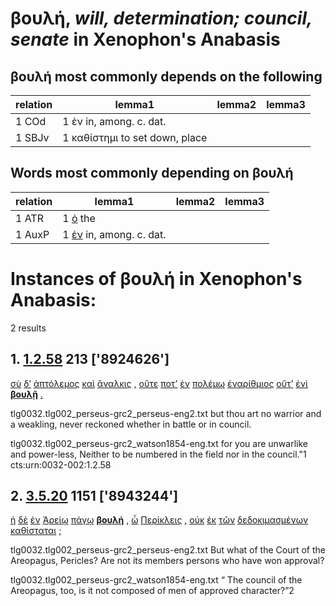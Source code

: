 # βουλή, *will, determination; council, senate*  in Xenophon's Anabasis
##  βουλή most commonly depends on the following
| relation | lemma1 | lemma2 | lemma3  |
| --- | --- | --- | ---  |
| 1 COd | 1 ἐν in, among. c. dat. | 
| 1 SBJv | 1 καθίστημι to set down, place | 
## Words most commonly depending on βουλή
| relation | lemma1 | lemma2 | lemma3  |
| --- | --- | --- | ---  |
| 1 ATR | 1 [ὁ](https://github.com/gregorycrane/CrosbySchaeffer2.0/tree/main/chaps/vocpassages/βουλή-deps.md#-βουλή-ATR-ὁ) the | 
| 1 AuxP | 1 [ἐν](https://github.com/gregorycrane/CrosbySchaeffer2.0/tree/main/chaps/vocpassages/βουλή-deps.md#-βουλή-AuxP-ἐν) in, among. c. dat. | 
# Instances of βουλή in Xenophon's Anabasis:
2 results
## 1. [1.2.58](https://beyond-translation.perseus.org/reader/urn:cts:greekLit:tlg0032.002.perseus-grc2:1.2.58?mode=syntax-trees) 213 ['8924626']
[σὺ](https://atlas-test.fly.dev/morphology/lemmas/?lang=grc&q=σύ "σύ p-s---cn- you (personal pronoun)") [δ’](https://atlas-test.fly.dev/morphology/lemmas/?lang=grc&q=δέ "δέ b-------- but") [ἀπτόλεμος](https://atlas-test.fly.dev/morphology/lemmas/?lang=grc&q=ἀπτόλεμος "ἀπτόλεμος a-s---fn- NoDef") [καὶ](https://atlas-test.fly.dev/morphology/lemmas/?lang=grc&q=καί "καί b-------- and, also") [ἄναλκις](https://atlas-test.fly.dev/morphology/lemmas/?lang=grc&q=ἄναλκις "ἄναλκις a-s---fn- without strength, impotent, feeble") [,](https://atlas-test.fly.dev/morphology/lemmas/?lang=grc&q=, ", u-------- NoDef") [οὔτε](https://atlas-test.fly.dev/morphology/lemmas/?lang=grc&q=οὔτε "οὔτε b-------- neither / nor") [ποτ’](https://atlas-test.fly.dev/morphology/lemmas/?lang=grc&q=ποτέ "ποτέ d-------- NoDef") [ἐν](https://atlas-test.fly.dev/morphology/lemmas/?lang=grc&q=ἐν "ἐν r-------- in, among. c. dat.") [πολέμῳ](https://atlas-test.fly.dev/morphology/lemmas/?lang=grc&q=πόλεμος "πόλεμος n-s---md- battle, fight, war") [ἐναρίθμιος](https://atlas-test.fly.dev/morphology/lemmas/?lang=grc&q=ἐναρίθμιος "ἐναρίθμιος a-s---mn- in the number, to make up the number") [οὔτ’](https://atlas-test.fly.dev/morphology/lemmas/?lang=grc&q=οὔτε "οὔτε b-------- neither / nor") [ἐνὶ](https://atlas-test.fly.dev/morphology/lemmas/?lang=grc&q=ἐν "ἐν r-------- in, among. c. dat.") **[βουλῇ](https://atlas-test.fly.dev/morphology/lemmas/?lang=grc&q=βουλή "βουλή n-s---fd- will, determination; council, senate")** [.](https://atlas-test.fly.dev/morphology/lemmas/?lang=grc&q=. ". u-------- NoDef") 


tlg0032.tlg002_perseus-grc2_perseus-eng2.txt but thou art no warrior and a weakling, never reckoned whether in battle or in council. 

tlg0032.tlg002_perseus-grc2_watson1854-eng.txt for you are unwarlike and power-less,  Neither to be numbered in the field nor in the council."1 cts:urn:0032-002:1.2.58 

## 2. [3.5.20](https://beyond-translation.perseus.org/reader/urn:cts:greekLit:tlg0032.002.perseus-grc2:3.5.20?mode=syntax-trees) 1151 ['8943244']
[ἡ](https://atlas-test.fly.dev/morphology/lemmas/?lang=grc&q=ὁ "ὁ l-s---fn- the") [δὲ](https://atlas-test.fly.dev/morphology/lemmas/?lang=grc&q=δέ "δέ b-------- but") [ἐν](https://atlas-test.fly.dev/morphology/lemmas/?lang=grc&q=ἐν "ἐν r-------- in, among. c. dat.") [Ἀρείῳ](https://atlas-test.fly.dev/morphology/lemmas/?lang=grc&q=Ἄρειος "Ἄρειος a-s---md- devoted to Ares, warlike, martial; (πάγος:) the hill of Ares; (πεδίον) campus Martius") [πάγῳ](https://atlas-test.fly.dev/morphology/lemmas/?lang=grc&q=πάγος "πάγος n-s---md- rock; frost, solid") **[βουλή](https://atlas-test.fly.dev/morphology/lemmas/?lang=grc&q=βουλή "βουλή n-s---fv- will, determination; council, senate")** [,](https://atlas-test.fly.dev/morphology/lemmas/?lang=grc&q=, ", u-------- NoDef") [ὦ](https://atlas-test.fly.dev/morphology/lemmas/?lang=grc&q=ὦ "ὦ i-------- O! oh!") [Περίκλεις](https://atlas-test.fly.dev/morphology/lemmas/?lang=grc&q=Περικλῆς "Περικλῆς n-s---mv- Pericles") [,](https://atlas-test.fly.dev/morphology/lemmas/?lang=grc&q=, ", u-------- NoDef") [οὐκ](https://atlas-test.fly.dev/morphology/lemmas/?lang=grc&q=οὐ "οὐ d-------- not") [ἐκ](https://atlas-test.fly.dev/morphology/lemmas/?lang=grc&q=ἐκ "ἐκ r-------- from out of") [τῶν](https://atlas-test.fly.dev/morphology/lemmas/?lang=grc&q=ὁ "ὁ l-p---mg- the") [δεδοκιμασμένων](https://atlas-test.fly.dev/morphology/lemmas/?lang=grc&q=δοκιμάζω "δοκιμάζω v-prpemg- to scrutinise; to approve") [καθίσταται](https://atlas-test.fly.dev/morphology/lemmas/?lang=grc&q=καθίστημι "καθίστημι v3spie--- to set down, place") [;](https://atlas-test.fly.dev/morphology/lemmas/?lang=grc&q=; "; u-------- NoDef") 


tlg0032.tlg002_perseus-grc2_perseus-eng2.txt But what of the Court of the Areopagus, Pericles? Are not its members persons who have won approval? 

tlg0032.tlg002_perseus-grc2_watson1854-eng.txt “ The council of the Areopagus, too, is it not composed of men of approved character?”2 

